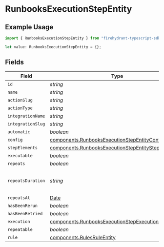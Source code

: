 # RunbooksExecutionStepEntity

## Example Usage

```typescript
import { RunbooksExecutionStepEntity } from "firehydrant-typescript-sdk/models/components";

let value: RunbooksExecutionStepEntity = {};
```

## Fields

| Field                                                                                                                      | Type                                                                                                                       | Required                                                                                                                   | Description                                                                                                                |
| -------------------------------------------------------------------------------------------------------------------------- | -------------------------------------------------------------------------------------------------------------------------- | -------------------------------------------------------------------------------------------------------------------------- | -------------------------------------------------------------------------------------------------------------------------- |
| `id`                                                                                                                       | *string*                                                                                                                   | :heavy_minus_sign:                                                                                                         | N/A                                                                                                                        |
| `name`                                                                                                                     | *string*                                                                                                                   | :heavy_minus_sign:                                                                                                         | N/A                                                                                                                        |
| `actionSlug`                                                                                                               | *string*                                                                                                                   | :heavy_minus_sign:                                                                                                         | N/A                                                                                                                        |
| `actionType`                                                                                                               | *string*                                                                                                                   | :heavy_minus_sign:                                                                                                         | N/A                                                                                                                        |
| `integrationName`                                                                                                          | *string*                                                                                                                   | :heavy_minus_sign:                                                                                                         | N/A                                                                                                                        |
| `integrationSlug`                                                                                                          | *string*                                                                                                                   | :heavy_minus_sign:                                                                                                         | N/A                                                                                                                        |
| `automatic`                                                                                                                | *boolean*                                                                                                                  | :heavy_minus_sign:                                                                                                         | N/A                                                                                                                        |
| `config`                                                                                                                   | [components.RunbooksExecutionStepEntityConfig](../../models/components/runbooksexecutionstepentityconfig.md)               | :heavy_minus_sign:                                                                                                         | N/A                                                                                                                        |
| `stepElements`                                                                                                             | [components.RunbooksExecutionStepEntityStepElements](../../models/components/runbooksexecutionstepentitystepelements.md)[] | :heavy_minus_sign:                                                                                                         | N/A                                                                                                                        |
| `executable`                                                                                                               | *boolean*                                                                                                                  | :heavy_minus_sign:                                                                                                         | N/A                                                                                                                        |
| `repeats`                                                                                                                  | *boolean*                                                                                                                  | :heavy_minus_sign:                                                                                                         | N/A                                                                                                                        |
| `repeatsDuration`                                                                                                          | *string*                                                                                                                   | :heavy_minus_sign:                                                                                                         | ISO8601 formatted duration string                                                                                          |
| `repeatsAt`                                                                                                                | [Date](https://developer.mozilla.org/en-US/docs/Web/JavaScript/Reference/Global_Objects/Date)                              | :heavy_minus_sign:                                                                                                         | N/A                                                                                                                        |
| `hasBeenRerun`                                                                                                             | *boolean*                                                                                                                  | :heavy_minus_sign:                                                                                                         | N/A                                                                                                                        |
| `hasBeenRetried`                                                                                                           | *boolean*                                                                                                                  | :heavy_minus_sign:                                                                                                         | N/A                                                                                                                        |
| `execution`                                                                                                                | [components.RunbooksExecutionStepExecutionEntity](../../models/components/runbooksexecutionstepexecutionentity.md)         | :heavy_minus_sign:                                                                                                         | N/A                                                                                                                        |
| `repeatable`                                                                                                               | *boolean*                                                                                                                  | :heavy_minus_sign:                                                                                                         | N/A                                                                                                                        |
| `rule`                                                                                                                     | [components.RulesRuleEntity](../../models/components/rulesruleentity.md)                                                   | :heavy_minus_sign:                                                                                                         | N/A                                                                                                                        |